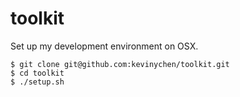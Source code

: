 # toolkit

Set up my development environment on OSX.

    $ git clone git@github.com:kevinychen/toolkit.git
    $ cd toolkit
    $ ./setup.sh

